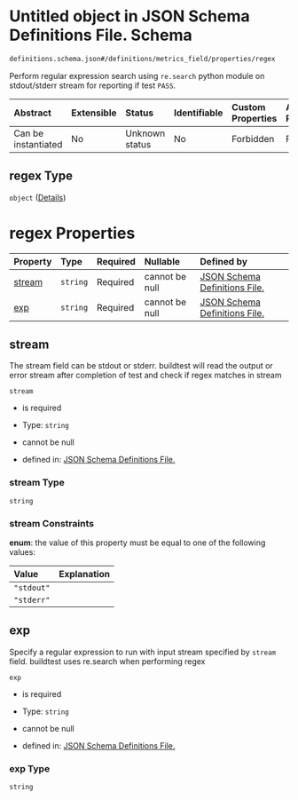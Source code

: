 # Untitled object in JSON Schema Definitions File.  Schema

```txt
definitions.schema.json#/definitions/metrics_field/properties/regex
```

Perform regular expression search using `re.search` python module on stdout/stderr stream for reporting if test `PASS`.

| Abstract            | Extensible | Status         | Identifiable | Custom Properties | Additional Properties | Access Restrictions | Defined In                                                                        |
| :------------------ | :--------- | :------------- | :----------- | :---------------- | :-------------------- | :------------------ | :-------------------------------------------------------------------------------- |
| Can be instantiated | No         | Unknown status | No           | Forbidden         | Forbidden             | none                | [definitions.schema.json*](../out/definitions.schema.json "open original schema") |

## regex Type

`object` ([Details](definitions-definitions-regex.md))

# regex Properties

| Property          | Type     | Required | Nullable       | Defined by                                                                                                                                          |
| :---------------- | :------- | :------- | :------------- | :-------------------------------------------------------------------------------------------------------------------------------------------------- |
| [stream](#stream) | `string` | Required | cannot be null | [JSON Schema Definitions File. ](definitions-definitions-regex-properties-stream.md "definitions.schema.json#/definitions/regex/properties/stream") |
| [exp](#exp)       | `string` | Required | cannot be null | [JSON Schema Definitions File. ](definitions-definitions-regex-properties-exp.md "definitions.schema.json#/definitions/regex/properties/exp")       |

## stream

The stream field can be stdout or stderr. buildtest will read the output or error stream after completion of test and check if regex matches in stream

`stream`

*   is required

*   Type: `string`

*   cannot be null

*   defined in: [JSON Schema Definitions File. ](definitions-definitions-regex-properties-stream.md "definitions.schema.json#/definitions/regex/properties/stream")

### stream Type

`string`

### stream Constraints

**enum**: the value of this property must be equal to one of the following values:

| Value      | Explanation |
| :--------- | :---------- |
| `"stdout"` |             |
| `"stderr"` |             |

## exp

Specify a regular expression to run with input stream specified by `stream` field. buildtest uses re.search when performing regex

`exp`

*   is required

*   Type: `string`

*   cannot be null

*   defined in: [JSON Schema Definitions File. ](definitions-definitions-regex-properties-exp.md "definitions.schema.json#/definitions/regex/properties/exp")

### exp Type

`string`
